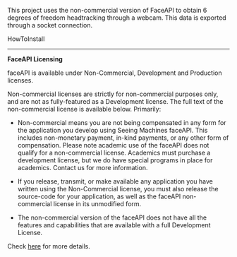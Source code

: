 This project uses the non-commercial version of FaceAPI to obtain 6 degrees of freedom headtracking through a webcam. This data is exported through a socket connection.

HowToInstall


---


**FaceAPI Licensing**

faceAPI is available under Non-Commercial, Development and Production licenses.

Non-commercial licenses are strictly for non-commercial purposes only, and are not as fully-featured as a Development license. The full text of the non-commercial license is available below. Primarily:

  * Non-commercial means you are not being compensated in any form for the application you develop using Seeing Machines faceAPI. This includes non-monetary payment, in-kind payments, or any other form of compensation. Please note academic use of the faceAPI does not qualify for a non-commercial license. Academics must purchase a development license, but we do have special programs in place for academics. Contact us for more information.

  * If you release, transmit, or make available any application you have written using the Non-Commercial license, you must also release the source-code for your application, as well as the faceAPI non-commercial license in its unmodified form.

  * The non-commercial version of the faceAPI does not have all the features and  capabilities that are available with a full Development License.

Check [here](http://www.seeingmachines.com/product/faceapi/licensing/) for more details.